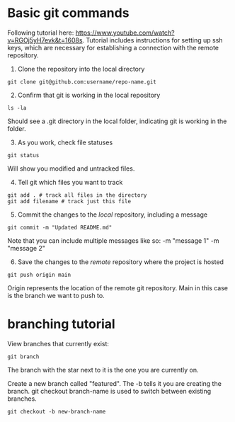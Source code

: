 # Basic git commands

Following tutorial here: https://www.youtube.com/watch?v=RGOj5yH7evk&t=1608s. Tutorial includes instructions for setting up ssh keys, which are necessary for establishing a connection with the remote repository. 

1. Clone the repository into the local directory
``` 
git clone git@github.com:username/repo-name.git
```

2. Confirm that git is working in the local repository 
```
ls -la
```
Should see a .git directory in the local folder, indicating git is working in the folder.

3. As you work, check file statuses
```
git status
```
Will show you modified and untracked files.

4. Tell git which files you want to track
```
git add . # track all files in the directory
git add filename # track just this file
```

5. Commit the changes to the _local_ repository, including a message
```
git commit -m "Updated README.md"
```
Note that you can include multiple messages like so: -m "message 1" -m "message 2"

6. Save the changes to the _remote_ repository where the project is hosted
``` 
git push origin main
```
Origin represents the location of the remote git repository. Main in this case is the branch we want to push to.

# branching tutorial

View branches that currently exist:
```
git branch
```
The branch with the star next to it is the one you are currently on.

Create a new branch called "featured". The -b tells it you are creating the branch. git checkout branch-name is used to switch between existing branches.
```
git checkout -b new-branch-name
```
